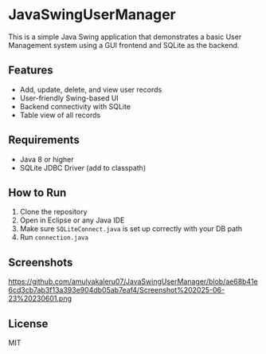 # JavaSwingUserManager

This is a simple Java Swing application that demonstrates a basic User Management system using a GUI frontend and SQLite as the backend.

## Features
- Add, update, delete, and view user records
- User-friendly Swing-based UI
- Backend connectivity with SQLite
- Table view of all records

## Requirements
- Java 8 or higher
- SQLite JDBC Driver (add to classpath)

## How to Run
1. Clone the repository
2. Open in Eclipse or any Java IDE
3. Make sure `SQLiteConnect.java` is set up correctly with your DB path
4. Run `connection.java`

## Screenshots

https://github.com/amulyakaleru07/JavaSwingUserManager/blob/ae68b41e6cd3cb7ab3f13a393e904db05ab7eaf4/Screenshot%202025-06-23%20230601.png

## License
MIT
